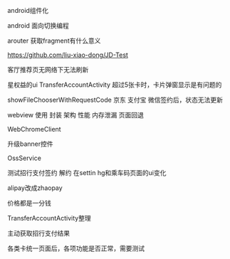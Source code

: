 android组件化

android 面向切换编程

arouter 获取fragment有什么意义

https://github.com/liu-xiao-dong/JD-Test



客厅推荐页无网络下无法刷新

星权益的ui
TransferAccountActivity 超过5张卡时，卡片弹窗显示是有问题的

showFileChooserWithRequestCode
京东 支付宝 微信签约后，状态无法更新


webview 使用 封装 架构 性能 内存泄漏 页面回退

WebChromeClient

升级banner控件

OssService



测试招行支付签约 解约 在settin hg和乘车码页面的ui变化





alipay改成zhaopay

价格都是一分钱

TransferAccountActivity整理

主动获取招行支付结果





各类卡统一页面后，各项功能是否正常，需要测试